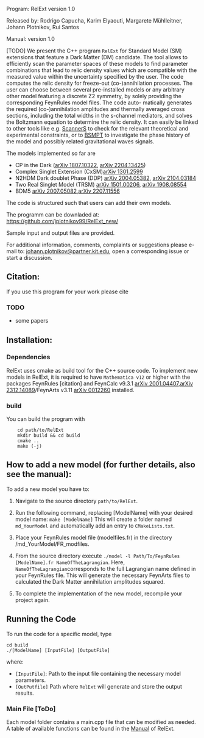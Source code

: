 Program: RelExt version 1.0

Released by: Rodrigo Capucha, Karim Elyaouti, Margarete Mühlleitner, Johann Plotnikov, Rui Santos

Manual: version 1.0

[TODO]
We present the C++ program `RelExt` for Standard Model (SM) extensions that feature
a Dark Matter (DM) candidate. The tool allows to efficiently scan the parameter spaces
of these models to find parameter combinations that lead to relic density values which are
compatible with the measured value within the uncertainty specified by the user. The code
computes the relic density for freeze-out (co-)annihilation processes. The user can choose
between several pre-installed models or any arbitrary other model featuring a discrete Z2
symmetry, by solely providing the corresponding FeynRules model files. The code auto-
matically generates the required (co-)annihilation amplitudes and thermally averaged cross
sections, including the total widths in the s-channel mediators, and solves the Boltzmann
equation to determine the relic density. It can easily be linked to other tools like e.g. [ScannerS](https://gitlab.com/jonaswittbrodt/ScannerS/-/tree/HiggsTools?ref_type=heads)
to check for the relevant theoretical and experimental constraints, or to [BSMPT](https://github.com/phbasler/BSMPT) to investigate
the phase history of the model and possibly related gravitational waves signals.


The models implemented so far are

  - CP in the Dark ([arXiv 1807.10322](https://arxiv.org/abs/1807.10322), [arXiv 2204.13425](https://arxiv.org/abs/2204.13425))
  - Complex Singlet Extension (CxSM)[arXiv 1301.2599](https://arxiv.org/abs/1301.2599)
  - N2HDM Dark doublet Phase (DDP) [arXiv 2004.05382](https://arxiv.org/abs/2004.05382), [arXiv 2104.03184](http://arxiv.org/abs/2104.03184)
  - Two Real Singlet Model (TRSM) [arXiv 1501.00206](https://arxiv.org/abs/1501.00206), [arXiv 1908.08554](https://arxiv.org/abs/1908.08554)
  - BDM5 [arXiv 2007.05082](https://arxiv.org/abs/2007.05082),[arXiv 2207.11556](https://arxiv.org/abs/2207.11556)

    
The code is structured such that users can add their own models.

The programm can be downladed at: https://github.com/jplotnikov99/RelExt_new/

Sample input and output files are provided.

For additional information, comments, complaints or suggestions please e-mail to: johann.plotnikov@partner.kit.edu, open a corresponding issue or start a discussion.


## Citation:

If you use this program for your work please cite
### TODO
 - some papers

## Installation:

### Dependencies

RelExt uses cmake as build tool for the C++ source code. 
To implement new models in RelExt, it is required to have `Mathematica v12` or higher with the packages FeynRules [citation] and FeynCalc v9.3.1 [arXiv 2001.04407](https://arxiv.org/abs/2001.04407),[arXiv 2312.14089](https://arxiv.org/abs/2312.14089)/FeynArts v3.11 [arXiv 0012260](http://arxiv.org/abs/hep-ph/0012260) installed.

### build

You can build the program with 

        cd path/to/RelExt
        mkdir build && cd build  
        cmake ..  
        make (-j)


## How to add a new model (for further details, also see the manual):

To add a new model you have to:

1. Navigate to the source directory
        `path/to/RelExt`.

2. Run the following command, replacing [ModelName] with your desired model name:
       `make [ModelName]`
This will create a folder named `md_YourModel` and automatically add an entry to `CMakeLists.txt`.

3. Place your FeynRules model file (modelfiles.fr) in the directory /md_YourModel/FR_modfiles.

4. From the source directory execute
    `./model -l Path/To/FeynRules [ModelName].fr NameOfTheLagrangian`.
Here, `NameOfTheLagrangian`corresponds to the full Lagrangian name defined in your FeynRules file. This will generate the necessary FeynArts files to calculated the Dark Matter annihilation amplitudes squared.

5. To complete the implementation of the new model, recompile your project again.


## Running the Code
To run the code for a specific model, type

    cd build 
    ./[ModelName] [InputFile] [OutputFile]
where:
  - `[InputFile]`: Path to the input file containing the necessary model parameters. 
  - `[OutPutfile]`  Path where `RelExt` will generate and store the output results.

### Main File [ToDo]

Each model folder contains a main.cpp file that can be modified as needed. A table of available functions can be found in the [Manual](google.com) of RelExt.






